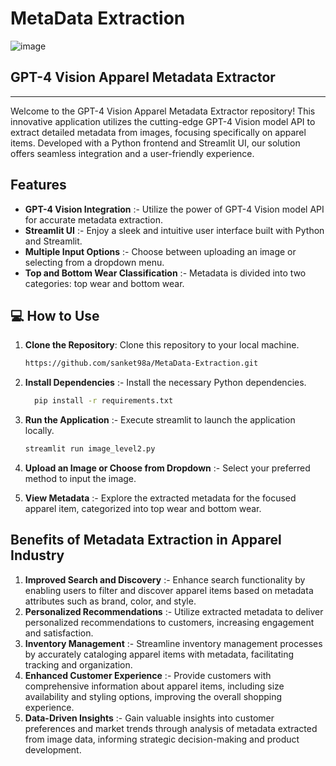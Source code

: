# MetaData Extraction
![image](https://github.com/sanket98a/MetaData-Extraction/assets/124980064/85c76cfa-30ed-464d-8636-359cc51c4d70)

## GPT-4 Vision Apparel Metadata Extractor
----------------------------------------------
Welcome to the GPT-4 Vision Apparel Metadata Extractor repository! This innovative application utilizes the cutting-edge GPT-4 Vision model API to extract detailed metadata from images, focusing specifically on apparel items. Developed with a Python frontend and Streamlit UI, our solution offers seamless integration and a user-friendly experience.

## Features
- **GPT-4 Vision Integration** :- Utilize the power of GPT-4 Vision model API for accurate metadata extraction.
- **Streamlit UI** :- Enjoy a sleek and intuitive user interface built with Python and Streamlit.
- **Multiple Input Options** :- Choose between uploading an image or selecting from a dropdown menu.
- **Top and Bottom Wear Classification** :- Metadata is divided into two categories: top wear and bottom wear.


## 💻  How to Use 
1. **Clone the Repository**:
   Clone this repository to your local machine.
   ```cmd
   https://github.com/sanket98a/MetaData-Extraction.git
   ```
   
3. **Install Dependencies** :- 
  Install the necessary Python dependencies.
   ```cmd
     pip install -r requirements.txt
   ```
  
5. **Run the Application** :-
   Execute streamlit to launch the application locally.
   ```cmd
   streamlit run image_level2.py
   ```
   
7. **Upload an Image or Choose from Dropdown** :-
   Select your preferred method to input the image.
   
9. **View Metadata** :-
   Explore the extracted metadata for the focused apparel item, categorized into top wear and bottom wear.

## Benefits of Metadata Extraction in Apparel Industry

1. **Improved Search and Discovery** :- Enhance search functionality by enabling users to filter and discover apparel items based on metadata attributes such as brand, color, and style.
2. **Personalized Recommendations** :- Utilize extracted metadata to deliver personalized recommendations to customers, increasing engagement and satisfaction.
3. **Inventory Management** :- Streamline inventory management processes by accurately cataloging apparel items with metadata, facilitating tracking and organization.
4. **Enhanced Customer Experience** :- Provide customers with comprehensive information about apparel items, including size availability and styling options, improving the overall shopping experience.
5. **Data-Driven Insights** :- Gain valuable insights into customer preferences and market trends through analysis of metadata extracted from image data, informing strategic decision-making and product development.

